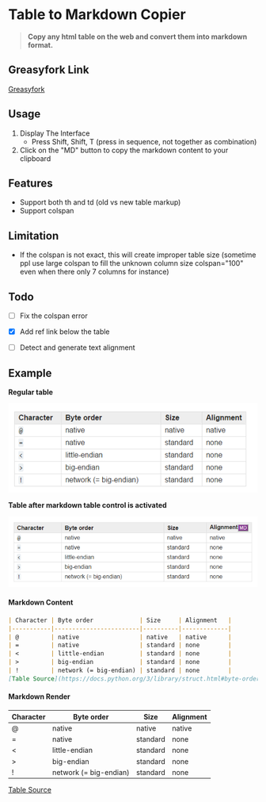 # Table to Markdown Copier
> **Copy any html table on the web and convert them into markdown format.**

## Greasyfork Link
[Greasyfork](https://greasyfork.org/en/scripts/26890-table-to-markdown-copier)

## Usage
1. Display The Interface
	* Press Shift, Shift, T (press in sequence, not together as combination)
1. Click on the "MD" button to copy the markdown content to your clipboard

## Features
* Support both th and td (old vs new table markup)
* Support colspan 

## Limitation
* If the colspan is not exact, this will create improper table size (sometime ppl use large colspan to fill the unknown column size colspan="100" even when there only 7 columns for instance)    

## Todo
* [ ] Fix the colspan error
* [x] Add ref link below the table
* [ ] Detect and generate text alignment


## Example

**Regular table**

![Before turn on the markdown control](/images/table-b4.png)

**Table after markdown table control is activated**

![After turn on the markdown control](/images/table-after.png)


#### Markdown Content
```markdown
| Character | Byte order             | Size     | Alignment   |
|-----------|------------------------|----------|-------------|
| @         | native                 | native   | native      |
| =         | native                 | standard | none        |
| <         | little-endian          | standard | none        |
| >         | big-endian             | standard | none        |
| !         | network (= big-endian) | standard | none        |
[Table Source](https://docs.python.org/3/library/struct.html#byte-order-size-and-alignment)
```

#### Markdown Render
| Character | Byte order             | Size     | Alignment   |
|-----------|------------------------|----------|-------------|
| @         | native                 | native   | native      |
| =         | native                 | standard | none        |
| <         | little-endian          | standard | none        |
| >         | big-endian             | standard | none        |
| !         | network (= big-endian) | standard | none        |
[Table Source](https://docs.python.org/3/library/struct.html#byte-order-size-and-alignment)
